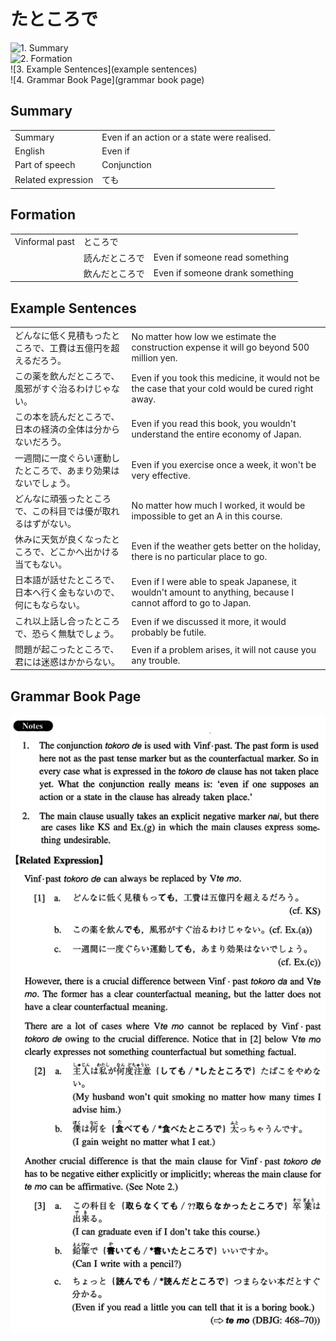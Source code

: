 # たところで

![1. Summary](summary)<br>
![2. Formation](formation)<br>
![3. Example Sentences](example sentences)<br>
![4. Grammar Book Page](grammar book page)<br>


## Summary

<table><tr>   <td>Summary</td>   <td>Even if an action or a state were realised.</td></tr><tr>   <td>English</td>   <td>Even if</td></tr><tr>   <td>Part of speech</td>   <td>Conjunction</td></tr><tr>   <td>Related expression</td>   <td>ても</td></tr></table>

## Formation

<table class="table"><tbody><tr class="tr head"><td class="td"><span class="bold">Vinformal past</span></td><td class="td"><span class="concept">ところで</span></td><td class="td"></td></tr><tr class="tr"><td class="td"></td><td class="td"><span>読んだ</span><span class="concept">ところで</span></td><td class="td"><span>Even if someone read something</span></td></tr><tr class="tr"><td class="td"></td><td class="td"><span>飲んだ</span><span class="concept">ところで</span></td><td class="td"><span>Even if someone drank something</span></td></tr></tbody></table>

## Example Sentences

<table><tr>   <td>どんなに低く見積もったところで、工費は五億円を超えるだろう。</td>   <td>No matter how low we estimate the construction expense it will go beyond 500 million yen.</td></tr><tr>   <td>この薬を飲んだところで、風邪がすぐ治るわけじゃない。</td>   <td>Even if you took this medicine, it would not be the case that your cold would be cured right away.</td></tr><tr>   <td>この本を読んだところで、日本の経済の全体は分からないだろう。</td>   <td>Even if you read this book, you wouldn't understand the entire economy of Japan.</td></tr><tr>   <td>一週間に一度ぐらい運動したところで、あまり効果はないでしょう。</td>   <td>Even if you exercise once a week, it won't be very effective.</td></tr><tr>   <td>どんなに頑張ったところで、この科目では優が取れるはずがない。</td>   <td>No matter how much I worked, it would be impossible to get an A in this course.</td></tr><tr>   <td>休みに天気が良くなったところで、どこかへ出かける当てもない。</td>   <td>Even if the weather gets better on the holiday, there is no particular place to go.</td></tr><tr>   <td>日本語が話せたところで、日本へ行く金もないので、何にもならない。</td>   <td>Even if I were able to speak Japanese, it wouldn't amount to anything, because I cannot afford to go to Japan.</td></tr><tr>   <td>これ以上話し合ったところで、恐らく無駄でしょう。</td>   <td>Even if we discussed it more, it would probably be futile.</td></tr><tr>   <td>問題が起こったところで、君には迷惑はかからない。</td>   <td>Even if a problem arises, it will not cause you any trouble.</td></tr></table>

## Grammar Book Page

![](../img/Intermediateたところで.png)

